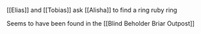 [[Elias]] and [[Tobias]] ask [[Alisha]] to find a ring
ruby ring

Seems to have been found in the [[Blind Beholder Briar Outpost]]